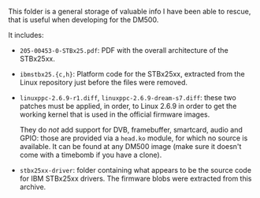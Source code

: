 This folder is a general storage of valuable info I have been
able to rescue, that is useful when developing for the DM500.

It includes:

 - `205-00453-0-STBx25.pdf`: PDF with the overall architecture of
   the STBx25xx.

 - `ibmstbx25.{c,h}`: Platform code for the STBx25xx, extracted from
   the Linux repository just before the files were removed.

 - `linuxppc-2.6.9-r1.diff`, `linuxppc-2.6.9-dream-s7.diff`: these
   two patches must be applied, in order, to Linux 2.6.9 in order to
   get the working kernel that is used in the official firmware images.

   They do *not* add support for DVB, framebuffer, smartcard, audio
   and GPIO: those are provided via a `head.ko` module, for which
   no source is available. It can be found at any DM500 image (make
   sure it doesn't come with a timebomb if you have a clone).

 - `stbx25xx-driver`: folder containing what appears to be the source
   code for IBM STBx25xx drivers. The firmware blobs were extracted
   from this archive.
